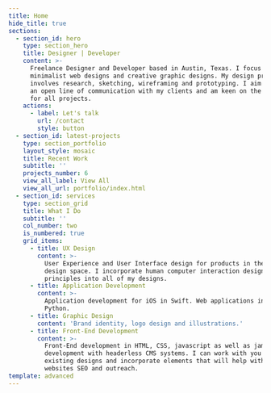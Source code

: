 ```yaml
---
title: Home
hide_title: true
sections:
  - section_id: hero
    type: section_hero
    title: Designer | Developer
    content: >-
      Freelance Designer and Developer based in Austin, Texas. I focus on
      minimalist web designs and creative graphic designs. My design process
      involves research, sketching, wireframing and prototyping. I aim to create
      an open line of communication with my clients and am keen on the details
      for all projects.
    actions:
      - label: Let's talk
        url: /contact
        style: button
  - section_id: latest-projects
    type: section_portfolio
    layout_style: mosaic
    title: Recent Work
    subtitle: ''
    projects_number: 6
    view_all_label: View All
    view_all_url: portfolio/index.html
  - section_id: services
    type: section_grid
    title: What I Do
    subtitle: ''
    col_number: two
    is_numbered: true
    grid_items:
      - title: UX Design
        content: >-
          User Experience and User Interface design for products in the social
          design space. I incorporate human computer interaction design
          principles into all of my designs.
      - title: Application Development
        content: >-
          Application development for iOS in Swift. Web applications in C++ and
          Python.
      - title: Graphic Design
        content: 'Brand identity, logo design and illustrations.'
      - title: Front-End Development
        content: >-
          Front-End development in HTML, CSS, javascript as well as jamstack
          development with headerless CMS systems. I can work with you on
          existing designs and incorporate elements that will help with your
          websites SEO and outreach.
template: advanced
---
```

